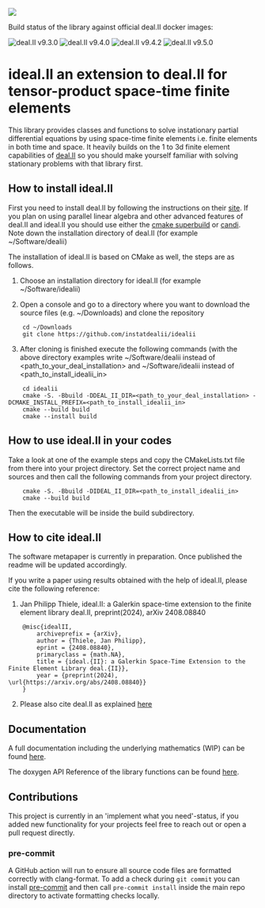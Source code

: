 <!---
Copyright (C) 2022 - 2023 by the ideal.II authors

This file is part of the ideal.II library.

The ideal.II library is free software; you can use it, redistribute
it, and/or modify it under the terms of the GNU Lesser General
Public License as published by the Free Software Foundation; either
version 3.0 of the License, or (at your option) any later version.
The full text of the license can be found in the file LICENSE.md at
the top level directory of ideal.II.
--->
[![](https://img.shields.io/badge/docs-dev-blue.svg)](https://instatdealii.github.io/idealii/dev)

Build status of the library against official deal.II docker images:

![deal.II v9.3.0](https://github.com/instatdealii/idealii/actions/workflows/dealii930.yml/badge.svg)
![deal.II v9.4.0](https://github.com/instatdealii/idealii/actions/workflows/dealii940.yml/badge.svg)
![deal.II v9.4.2](https://github.com/instatdealii/idealii/actions/workflows/dealii942.yml/badge.svg)
![deal.II v9.5.0](https://github.com/instatdealii/idealii/actions/workflows/dealii950.yml/badge.svg)


# ideal.II an extension to deal.II for tensor-product space-time finite elements
This library provides classes and functions to solve instationary partial differential equations by
using space-time finite elements i.e. finite elements in both time and space.
It heavily builds on the 1 to 3d finite element capabilities of [deal.II](www.dealii.org)
so you should make yourself familiar with solving stationary problems with that library first.


## How to install ideal.II
First you need to install deal.II by following the instructions on their [site](https://dealii.org/current/readme.html).
If you plan on using parallel linear algebra and other advanced features of deal.II and ideal.II
you should use either the [cmake superbuild](www.github.com/jpthiele/dealii-cmake-superbuild) or [candi](www.github.com/dealii/candi).
Note down the installation directory of deal.II (for example ~/Software/dealii)

The installation of ideal.II is based on CMake as well, the steps are as follows.

1. Choose an installation directory for ideal.II (for example ~/Software/idealii)

2. Open a console and go to a directory where you want to download the source files (e.g. ~/Downloads) and clone the repository

~~~~~
    cd ~/Downloads
    git clone https://github.com/instatdealii/idealii
~~~~~

3. After cloning is finished execute the following commands (with the above directory examples write
  ~/Software/dealii instead of <path_to_your_deal_installation> and ~/Software/idealii instead of <path_to_install_idealii_in>

~~~~~
    cd idealii
    cmake -S. -Bbuild -DDEAL_II_DIR=<path_to_your_deal_installation> -DCMAKE_INSTALL_PREFIX=<path_to_install_idealii_in>
    cmake --build build
    cmake --install build
~~~~~

## How to use ideal.II in your codes
Take a look at one of the example steps and copy the CMakeLists.txt file from there into your project directory.
Set the correct project name and sources and then call the following commands from your project directory.

~~~~~
    cmake -S. -Bbuild -DIDEAL_II_DIR=<path_to_install_idealii_in>
    cmake --build build
~~~~~

Then the executable will be inside the build subdirectory.

## How to cite ideal.II
The software metapaper is currently in preparation. Once published the readme will be updated accordingly.

If you write a paper using results obtained with the help of ideal.II, please cite the following reference:

1. Jan Philipp Thiele,
   ideal.II: a Galerkin space-time extension to the finite element library deal.II,
   preprint(2024), arXiv 2408.08840

~~~~~
    @misc{idealII,
	    archiveprefix = {arXiv},
	    author = {Thiele, Jan Philipp},
	    eprint = {2408.08840},
    	primaryclass = {math.NA},
	    title = {ideal.{II}: a Galerkin Space-Time Extension to the Finite Element Library deal.{II}},
	    year = {preprint(2024), \url{https://arxiv.org/abs/2408.08840}}
    }
~~~~~

2. Please also cite deal.II as explained [here](https://dealii.org/publications.html)

## Documentation
A full documentation including the underlying mathematics (WIP)
can be found [here](https://instatdealii.github.io/idealii/dev).

The doxygen API Reference of the library functions can be found
[here](https://instatdealii.github.io/idealii/dev/doxygen).

## Contributions
This project is currently in an 'implement what you need'-status,
if you added new functionality for your projects feel free to reach out or open a pull request directly.
### pre-commit
A GitHub action will run to ensure all source code files are
formatted correctly with clang-format.
To add a check during `git commit` you can install [pre-commit](https://pre-commit.com/) and then call `pre-commit install`
inside the main repo directory to activate formatting checks locally.
